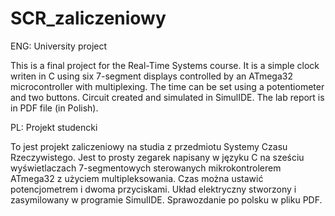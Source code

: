 # SCR_zaliczeniowy
ENG:
University project

This is a final project for the Real-Time Systems course. It is a simple clock writen in C using six 7-segment displays controlled by an ATmega32 microcontroller with multiplexing. The time can be set using a potentiometer and two buttons. Circuit created and simulated in SimulIDE. The lab report is in PDF file (in Polish).

PL:
Projekt studencki

To jest projekt zaliczeniowy na studia z przedmiotu Systemy Czasu Rzeczywistego. Jest to prosty zegarek napisany w języku C na sześciu wyświetlaczach 7-segmentowych sterowanych mikrokontrolerem ATmega32 z użyciem multipleksowania. Czas można ustawić potencjometrem i dwoma przyciskami. Układ elektryczny stworzony i zasymilowany w programie SimulIDE. Sprawozdanie po polsku w pliku PDF.
